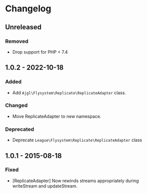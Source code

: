 # Changelog

## Unreleased

### Removed

* Drop support for PHP < 7.4

## 1.0.2 - 2022-10-18

### Added

* Add `Ajgl\Flysystem\Replicate\ReplicateAdapter` class.

### Changed

* Move ReplicateAdapter to new namespace.

### Deprecated

* Deprecate `League\Flysystem\Replicate\ReplicateAdapter` class

## 1.0.1 - 2015-08-18

### Fixed

* [ReplicateAdapter] Now rewinds streams appropriately during writeStream and updateStream.
